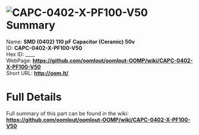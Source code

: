 
![CAPC-0402-X-PF100-V50](https://github.com/oomlout/oomlout-OOMP/blob/master/parts/CAPC-0402-X-PF100-V50/CAPC-0402-X-PF100-V50_420.jpg)   
Summary
=================
  
Name: __SMD (0402) 110 pF Capacitor (Ceramic) 50v__    
ID: __CAPC-0402-X-PF100-V50__   
Hex ID: ____   
WebPage: __https://github.com/oomlout/oomlout-OOMP/wiki/CAPC-0402-X-PF100-V50__   
Short URL: __http://oom.lt/__   

Full Details
==========================
Full summary of this part can be found in the wiki:   
__https://github.com/oomlout/oomlout-OOMP/wiki/CAPC-0402-X-PF100-V50__    

